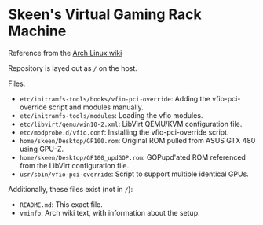 # Skeen's Virtual Gaming Rack Machine
Reference from the [Arch Linux wiki](https://wiki.archlinux.org/index.php/PCI_passthrough_via_OVMF/Examples#Skeen.27s_Virtual_Gaming_Rack_Machine)


Repository is layed out as `/` on the host.

Files:
* `etc/initramfs-tools/hooks/vfio-pci-override`: Adding the vfio-pci-override script and modules manually.
* `etc/initramfs-tools/modules`: Loading the vfio modules.
* `etc/libvirt/qemu/win10-2.xml`: LibVirt QEMU/KVM configuration file.
* `etc/modprobe.d/vfio.conf`: Installing the vfio-pci-override script.
* `home/skeen/Desktop/GF100.rom`: Original ROM pulled from ASUS GTX 480 using GPU-Z.
* `home/skeen/Desktop/GF100_updGOP.rom`: GOPupd'ated ROM referenced from the LibVirt configuration file.
* `usr/sbin/vfio-pci-override`: Script to support multiple identical GPUs.

Additionally, these files exist (not in `/`):
* `README.md`: This exact file.
* `vminfo`: Arch wiki text, with information about the setup.
